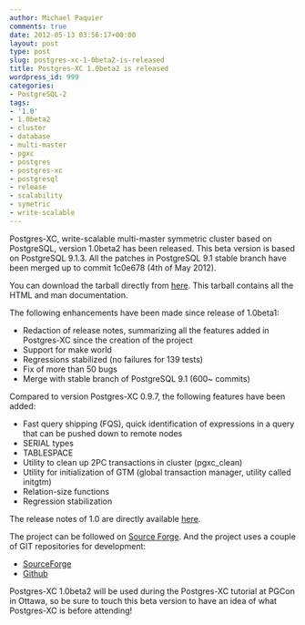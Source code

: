 ```yaml
---
author: Michael Paquier
comments: true
date: 2012-05-13 03:56:17+00:00
layout: post
type: post
slug: postgres-xc-1-0beta2-is-released
title: Postgres-XC 1.0beta2 is released
wordpress_id: 999
categories:
- PostgreSQL-2
tags:
- '1.0'
- 1.0beta2
- cluster
- database
- multi-master
- pgxc
- postgres
- postgres-xc
- postgresql
- release
- scalability
- symetric
- write-scalable
---
```


Postgres-XC, write-scalable multi-master symmetric cluster based on PostgreSQL, version 1.0beta2 has been released.
This beta version is based on PostgreSQL 9.1.3. All the patches in PostgreSQL 9.1 stable branch have been merged up to commit 1c0e678 (4th of May 2012).

You can download the tarball directly from [here](https://sourceforge.net/projects/postgres-xc/files/latest/download).
This tarball contains all the HTML and man documentation.

The following enhancements have been made since release of 1.0beta1:
	
  * Redaction of release notes, summarizing all the features added in Postgres-XC since the creation of the project
  * Support for make world
  * Regressions stabilized (no failures for 139 tests)
  * Fix of more than 50 bugs
  * Merge with stable branch of PostgreSQL 9.1 (600~ commits)

Compared to version Postgres-XC 0.9.7, the following features have been added:

  * Fast query shipping (FQS), quick identification of expressions in a query that can be pushed down to remote nodes 	
  * SERIAL types
  * TABLESPACE
  * Utility to clean up 2PC transactions in cluster (pgxc_clean)
  * Utility for initialization of GTM (global transaction manager, utility called initgtm)
  * Relation-size functions
  * Regression stabilization

The release notes of 1.0 are directly available [here](http://postgres-xc.sourceforge.net/docs/1_0/release-xc-1-0.html).

The project can be followed on [Source Forge](http://postgres-xc.sourceforge.net/).
And the project uses a couple of GIT repositories for development:
 
  * [SourceForge](http://postgres-xc.git.sourceforge.net/git/gitweb.cgi?p=postgres-xc/postgres-xc;a=summary)
  * [Github](https://github.com/postgres-xc/postgres-xc)

Postgres-XC 1.0beta2 will be used during the Postgres-XC tutorial at PGCon in Ottawa, so be sure to touch this beta version to have an idea of what Postgres-XC is before attending!
